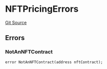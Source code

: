 # NFTPricingErrors
[Git Source](https://github.com/thrackle-io/rules-engine/blob/bcad51a5d60a6bc42c4bd815f4a14c769889cdc7/src/common/IErrors.sol)


## Errors
### NotAnNFTContract

```solidity
error NotAnNFTContract(address nftContract);
```

